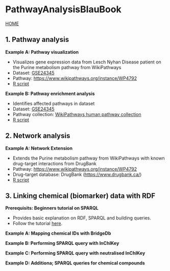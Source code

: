 # PathwayAnalysisBlauBook

[HOME](https://bigcat-um.github.io/PathwayAnalysisBlauBook/)

## 1. Pathway analysis

**Example A: Pathway visualization**
* Visualizes gene expression data from Lesch Nyhan Disease patient on the Purine metabolism pathway from WikiPathways 
* Dataset: [GSE24345](https://www.ncbi.nlm.nih.gov/geo/query/acc.cgi?acc=GSE24345)
* Pathway: https://www.wikipathways.org/instance/WP4792
* [R script](https://github.com/BiGCAT-UM/PathwayAnalysisBlauBook/blob/master/PathwayAnalysis/PathwayVisualization.R)

**Example B: Pathway enrichment analysis**
* Identifies affected pathways in dataset
* Dataset: [GSE24345](https://www.ncbi.nlm.nih.gov/geo/query/acc.cgi?acc=GSE24345)
* Pathway collection: [WikiPathways human pathway collection](https://www.wikipathways.org/index.php/Download_Pathways)
* [R script](https://github.com/BiGCAT-UM/PathwayAnalysisBlauBook/blob/master/PathwayAnalysis/PathwayAnalysis.R)

## 2. Network analysis

**Example A: Network Extension**
* Extends the Purine metabolism pathway from WikiPathways with known drug-target interactions from DrugBank
* Pathway: https://www.wikipathways.org/instance/WP4792
* Drug-target database: DrugBank (https://www.drugbank.ca/)
* [R script](https://github.com/BiGCAT-UM/PathwayAnalysisBlauBook/blob/master/NetworkAnalysis/PathwayExtension.R)

## 3. Linking chemical (biomarker) data with RDF

**Prerequisits: Beginners tutorial on SPARQL**
* Provides basic explanation on RDF, SPARQL and building queries.
* Follow the tutorial [here](https://bigcat-um.github.io/SPARQLTutorialBioSB2019/).

**Example A: Mapping chemical IDs with BridgeDb**

**Example B: Performing SPARQL query with InChIKey**

**Example C: Performing SPARQL query with neutralised InChIKey**

**Example D: Additiona; SPARQL queries for chemical compounds**
